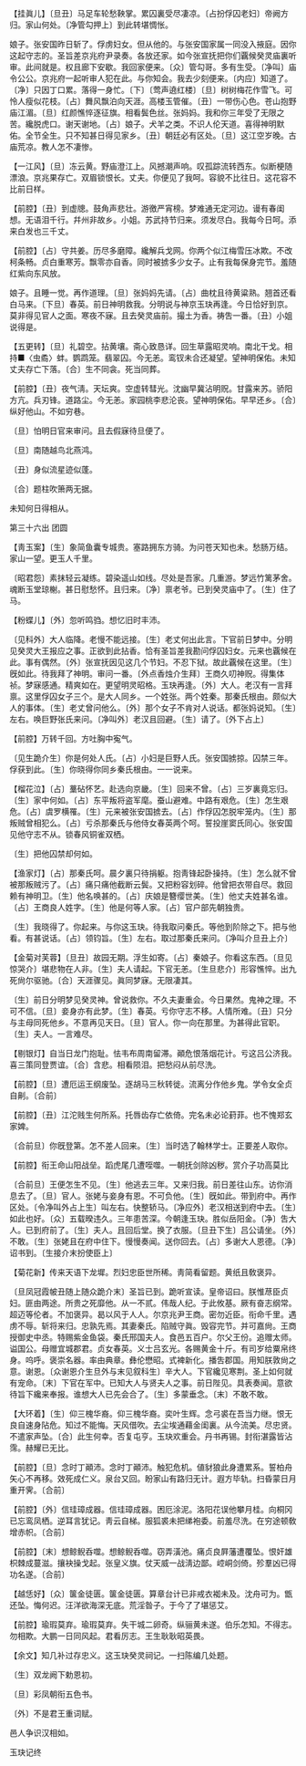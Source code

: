 <!-- { "loadSidebar": true } -->
【挂眞儿】〔旦丑〕马足车轮愁鞅掌。累囚裏受尽凄凉。〔占扮俘囚老妇〕帝阙方归。家山何处。〔净管勾押上〕到此转堪惆怅。

娘子。张安国昨日斩了。俘虏妇女。但从他的。与张安国家属一同没入掖庭。因你这起守志的。圣旨差京兆府尹录奏。各放还家。如今张宣抚把你们覊候癸灵庙裏听审。此间就是。权且廊下安歇。我回家便来。〔众〕管勾哥。多有生受。〔净叫〕庙令公公。京兆府一起听审人犯在此。与你知会。我去少刻便来。〔内应〕知道了。〔净〕只因丁口累。落得一身忙。〔下〕〔莺声遶红楼〕〔旦〕树树梅花作雪飞。可怜人瘦似花枝。〔占〕舞风飘泊向天涯。高楼玉管催。〔丑〕一带伤心色。苍山抱野庙江湄。〔旦〕红颜憔悴逐征旗。相看鬓色丝。张妈妈。我和你三年受了无限之苦。纔脱虎口。谢天谢地。〔占〕娘子。犬羊之类。不识人伦天道。喜得神明默佑。全节全生。只不知甚日得见家乡。〔丑〕朝廷必有区处。〔旦〕这江空岁晚。古庙荒凉。教人怎不凄惨。 

【一江风】〔旦〕冻云黄。野庙澄江上。风撼潮声响。叹孤踪流转西东。似断梗随漂浪。京兆果存亡。双眉锁恨长。丈夫。你便见了我呵。容貌不比往日。这花容不比前日样。

【前腔】〔丑〕到虚牕。鼓角声悲壮。游徼严宵榜。梦难通无定河边。谩有春闺想。无语泪千行。幷州非故乡。小姐。苏武持节归来。须发尽白。我每今日呵。添来白发也三千丈。

【前腔】〔占〕守共姜。历尽多磨障。纔解兵戈网。你两个似江梅雪压冰欺。不改柯条畅。贞白重寒芳。飘零亦自香。同时被掳多少女子。止有我每保身完节。羞随红紫向东风放。

娘子。且睡一觉。再作道理。〔旦〕张妈妈先请。〔占〕曲枕且待黄粱熟。翘首还看白马来。〔下旦〕春英。前日神明救我。分明说与神京玉玦再逢。今日恰好到京。莫非得见官人之面。寒夜不寐。且去癸灵庙前。撮土为香。祷吿一番。〔丑〕小姐说得是。 

【五更转】〔旦〕礼碧空。拈黄壤。斋心致恳详。回生草露昭灵响。南北干戈。相持■〈虫矞〉蚌。鹦鹉笼。翡翠囚。今无恙。鸾钗未合还凝望。望神明保佑。未知丈夫存亡下落。〔合〕生不同衾。死当同葬。

【前腔】〔丑〕夜气淸。天坛爽。空虚转彗光。沈幽早冀沾明贶。甘露来苏。骄阳方亢。兵刃锋。道路尘。今无恙。家园桃李悲沦丧。望神明保佑。早早还乡。〔合〕纵好他山。不如穷巷。

〔旦〕怕明日官来审问。且去假寐待旦便了。 

〔旦〕南随越鸟北燕鸿。

〔丑〕身似流星迹似蓬。

〔合〕题柱吹箫两无据。

未知何日得相从。 

第三十六出
团圆

【靑玉案】〔生〕象简鱼囊专城贵。塞路拥东方骑。为问苍天知也未。愁肠万结。家山一望。更玉人千里。

〔昭君怨〕素抹轻云凝练。碧染遥山如线。尽处是吾家。几重游。梦远竹篱茅舍。魂断玉堂琼榭。甚日慰愁怀。且归来。〔净〕禀老爷。已到癸灵庙中了。〔生〕住了马。 

【粉蝶儿】〔外〕忽听鸣驺。想忆旧时丰沛。

〔见科外〕大人临降。老慢不能远接。〔生〕老丈何出此言。下官前日梦中。分明见癸灵大王报应之事。正欲到此拈香。恰有圣旨差我勘问俘囚妇女。元来也覊候在此。事有偶然。〔外〕张宣抚因见这几个节妇。不忍下狱。故此覊候在这里。〔生〕旣如此。待我拜了神明。审问一番。〔外点香烛介生拜〕王商久叨神贶。得集体祯。梦寐感通。精爽如在。更望明灵昭格。玉玦再逢。〔外〕大人。老汉有一言拜禀。这里俘囚女子三个。是大人同乡。一个姓张。两个姓秦。那秦氏根由。颇似大人的事体。〔生〕老丈曾问他么。〔外〕那个女子不肯对人说话。都张妈说知。〔生〕左右。唤巨野张氏来问。〔净叫外〕老汉且回避。〔生〕请了。〔外下占上〕 

【前腔】万转千回。方吐胸中寃气。

〔见生跪介生〕你是何处人氏。〔占〕小妇是巨野人氏。张安国掳掠。囚禁三年。俘获到此。〔生〕你晓得你同乡秦氏根由。一一说来。 

【榴花泣】〔占〕藳砧怀艺。赴选向京畿。〔生〕回来不曾。〔占〕三岁裏竟忘归。〔生〕家中何如。〔占〕东平叛将盗军麾。蚕山避难。中路有艰危。〔生〕怎生艰危。〔占〕虞罗横罹。〔生〕元来被张安国掳去。〔占〕作俘囚怎脱牢笼内。〔生〕那叛贼曾相犯么。〔占〕亏杀那秦氏与他侍女春英两个呵。誓投崖窦氏同心。张安国见他守志不从。锁春风铜雀双栖。

〔生〕把他囚禁却何如。 

【渔家灯】〔占〕那秦氏呵。晨夕裏只待捐躯。抱靑锋起卧操持。〔生〕怎么就不曾被那叛贼污了。〔占〕痛只痛他截断云鬓。又把粉容划碎。他曾把衣带自尽。救回赖有神明卫。〔生〕他名唤甚的。〔占〕庆娘是簪缨世美。〔生〕他丈夫姓甚名谁。〔占〕王商良人姓字。〔生〕他是何等人家。〔占〕官户部先朝独贵。

〔生〕我晓得了。你起来。与你这玉玦。待我取问秦氏。等他到阶除之下。把与他看。有甚说话。〔占〕领钧旨。〔生〕左右。取过那秦氏来问。〔净叫介旦丑上介〕 

【金菊对芙蓉】〔旦丑〕故园无期。浮生如寄。〔占〕秦娘子。你看这东西。〔旦见惊哭介〕堪悲物在人非。〔生〕夫人请起。下官无恙。〔生旦悲介〕形容憔悴。出九死尙尔驱驰。〔合〕天涯骤见。眞同梦寐。无限凄其。

〔生〕前日分明梦见癸灵神。曾说救你。不久夫妻重会。今日果然。鬼神之理。不可不信。〔旦〕妾身亦有此梦。〔生〕春英。亏你守志不移。人情所难。〔丑〕只分与主母同死他乡。不意再见天日。〔旦〕官人。你一向在那里。为甚得此官职。〔生〕夫人。一言难尽。 

【剔银灯】自当日龙门抱耻。怯韦布周南留滞。顚危恨落烟花计。亏这吕公济我。喜三策同登贾谊。〔合〕含悲。相看陨泪。把愁闷从前尽洗。

【前腔】〔旦〕遭厄运王纲废坠。逐胡马三秋转徙。流离分作他乡鬼。学令女全贞自劓。〔合前〕 

【前腔】〔丑〕江沱贱生何所系。托唇齿存亡依倚。完名未必论葑菲。也不愧郑玄家婢。

〔合前旦〕你旣登第。怎不差人回来。〔生〕当时选了翰林学士。正要差人取你。 

【前腔】衔王命山阳战垒。蹈虎尾几遭咥噬。一朝抚剑除凶秽。赏介子功高莫比

〔合前旦〕王便怎生不见。〔生〕他逃去三年。又来归我。前日差往山东。访你消息去了。〔旦〕官人。张姥与妾身有恩。不可负他。〔生〕旣如此。带到府中。再作区处。〔令净叫外占上生〕叫左右。快整轿马。〔净应外〕老汉相送到府中去。〔生〕如此也好。〔众〕五载暌违久。三年患苦深。今朝逢玉玦。胜似岳阳金。〔净〕吿大人。已到府前了。〔生〕夫人。且回后堂。换了衣服。〔旦丑下生〕吕公请坐。〔外〕不敢。〔生〕张姥且在府中住下。慢慢奏闻。送你回去。〔占〕多谢大人恩德。〔净〕诏书到。〔生接介末扮使臣上〕 

【菊花新】传来天语下龙墀。烈妇忠臣世所稀。靑简看留题。黄纸且敎褒异。

〔旦凤冠霞帔丑随上随众跪介末〕圣旨已到。跪听宣读。皇帝诏曰。朕惟荩臣贞妇。匪由两途。所贵之死靡他。从一不贰。伟哉人纪。于此攸基。厥有奋志纲常。超迈等伦者。不加褒异。曷以风于人人。尔京兆尹王商。密勿近臣。衔命千里。遇虏不辱。斩将来归。忠孰先焉。其妻秦氏。陷贼守眞。毁容完节。并可嘉尙。王商授御史中丞。特赐紫金鱼袋。秦氏邢国夫人。食邑五百户。尔父王份。追赠太师。谥国公。母赠宜城郡君。贞女春英。义士吕玄光。各赐黄金十斤。有司岁给粟帛终身。呜呼。褒崇名器。率由典章。彝伦懋昭。式裨新化。播吿郡国。用知朕敦尙之意。谢恩。〔众谢恩介生旦外与末见叙科生〕辛大人。下官纔见寒荆。圣上如何就有宠命。〔末〕下官在军中。已知大人与贤夫人之事。前日陛见。具表奏闻。意欲待旨下纔来奉报。谁想大人已先会合了。〔生〕多蒙垂念。〔末〕不敢不敢。 

【大环着】〔生〕仰三槐华裔。仰三槐华裔。奕叶生辉。念弓裘在吾当力继。恨无良自速身阽危。知过不能悔。天风借吹。去尘埃通藉金闺裏。从今流美。尽忠贤。不遣家声坠。〔合〕此生何幸。否复屯亨。玉玦欢重会。丹书再锡。封衔湛露皆沾霈。赫耀已无比。

【前腔】〔旦〕念时丁顚沛。念时丁顚沛。触犯危机。値豺狼此身遭累系。誓柏舟矢心不再移。效死成仁义。泉台又回。盼家山有路归无计。遐方毕轨。扫昏蒙日月重开霁。〔合前〕 

【前腔】〔外〕信珪璋成器。信珪璋成器。困厄涂泥。洛阳花误他攀月桂。向桐冈已忘鸾凤栖。逆耳言犹记。靑云自梯。服狐裘未把绨袍委。前羞尽洗。在穷途顿敎增赤帜。〔合前〕 

【前腔】〔末〕想鲸鲵呑噬。想鲸鲵呑噬。窃弄潢池。痛贞良屛藩遭覆坠。恨奸雄枳棘成蔓滋。攘袂操戈起。张皇义旗。仗天威一战淸边鄙。崆峒剑倚。殄羣凶已得功名遂。〔合前〕 

【越恁好】〔众〕箧金徒匮。箧金徒匮。算章台计已非戒衣袽未及。沈舟可为。甑还坠。悔何迟。汪洋欲海深无底。荒淫昝子。于今了了堪惩艾。

【前腔】瑜瑕莫弃。瑜瑕莫弃。失干城二卵奇。纵骊黄未遂。伯乐怎知。不得志。勿相欺。大鹏一日同风起。君看厉志。王生耿耿昭英畏。

【余文】知几补过存忠义。这玉玦癸灵祠记。一扫陈编几处题。

〔生〕双龙阙下勅恩初。

〔旦〕彩凤朝衔五色书。

〔外〕不是君王重词赋。

邑人争识汉相如。 

玉玦记终 
